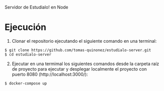 Servidor de Estudialo! en Node

# Ejecución

1. Clonar el repositorio ejecutando el siguiente comando en una terminal:

```
$ git clone https://github.com/tomas-quinonez/estudialo-server.git
$ cd estudialo-server
```

2. Ejecutar en una termimal los siguientes comandos desde la carpeta raíz de proyecto para ejecutar y desplegar localmente el proyecto con puerto 8080 (http://localhost:3000/):

```
$ docker-compose up
```
